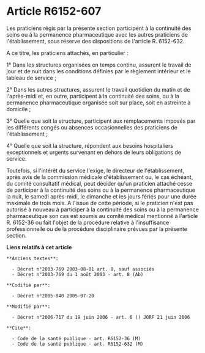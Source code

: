 # Article R6152-607

Les praticiens régis par la présente section participent à la continuité des soins ou à la permanence pharmaceutique avec les
autres praticiens de l'établissement, sous réserve des dispositions de l'article R. 6152-632.

A ce titre, les praticiens attachés, en particulier :

1° Dans les structures organisées en temps continu, assurent le travail de jour et de nuit dans les conditions définies par
le règlement intérieur et le tableau de service ;

2° Dans les autres structures, assurent le travail quotidien du matin et de l'après-midi et, en outre, participent à la
continuité des soins, ou à la permanence pharmaceutique organisée soit sur place, soit en astreinte à domicile ;

3° Quelle que soit la structure, participent aux remplacements imposés par les différents congés ou absences occasionnelles
des praticiens de l'établissement ;

4° Quelle que soit la structure, répondent aux besoins hospitaliers exceptionnels et urgents survenant en dehors de leurs
obligations de service.

Toutefois, si l'intérêt du service l'exige, le directeur de l'établissement, après avis de la commission médicale
d'établissement ou, le cas échéant, du comité consultatif médical, peut décider qu'un praticien attaché cesse de participer à
la continuité des soins ou à la permanence pharmaceutique la nuit, le samedi après-midi, le dimanche et les jours fériés pour
une durée maximale de trois mois. A l'issue de cette période, si le praticien n'est pas autorisé à nouveau à participer à la
continuité des soins ou à la permanence pharmaceutique son cas est soumis au comité médical mentionné à l'article R. 6152-36
ou fait l'objet de la procédure relative à l'insuffisance professionnelle ou de la procédure disciplinaire prévues par la
présente section.

**Liens relatifs à cet article**

	**Anciens textes**:

	  - Décret n°2003-769 2003-08-01 art. 8, sauf associés
	  - Décret n°2003-769 du 1 août 2003 - art. 8 (Ab)

	**Codifié par**:

	  - Décret n°2005-840 2005-07-20

	**Modifié par**:

	  - Décret n°2006-717 du 19 juin 2006 - art. 6 () JORF 21 juin 2006

	**Cite**:

	  - Code de la santé publique - art. R6152-36 (M)
	  - Code de la santé publique - art. R6152-632 (M)
